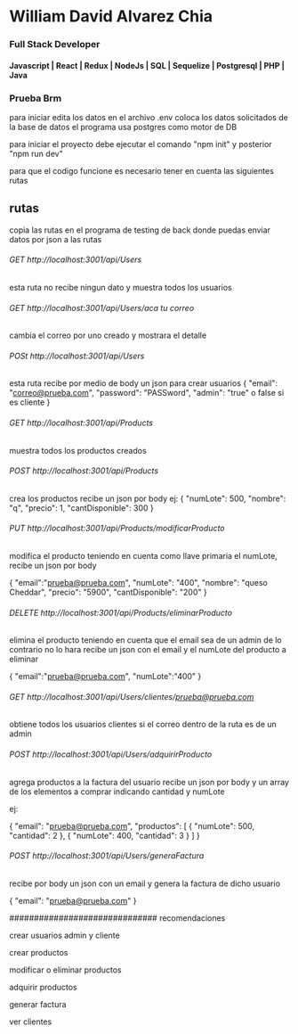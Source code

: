# William David Alvarez Chia
### Full Stack Developer
#### Javascript | React | Redux | NodeJs | SQL | Sequelize | Postgresql | PHP | Java
### Prueba Brm 
para iniciar edita los datos en el archivo .env 
coloca los datos solicitados de la base de datos
el programa usa postgres como motor de DB

para iniciar el proyecto debe ejecutar el comando "npm init" y posterior "npm run dev"

para que el codigo funcione es necesario tener en cuenta las siguientes rutas 


## rutas
 copia las rutas en el programa de testing de back donde puedas enviar datos por json a las rutas
###### GET http://localhost:3001/api/Users 
esta ruta no recibe ningun dato y muestra todos los usuarios

###### GET http://localhost:3001/api/Users/aca tu correo

cambia el correo por uno creado y mostrara el detalle

###### POSt http://localhost:3001/api/Users
esta ruta recibe por medio de body un json para crear usuarios
{
    "email": "correo@prueba.com",
    "password": "PASSword",
    "admin": "true" o false si es cliente
}

###### GET http://localhost:3001/api/Products
muestra todos los productos creados


######  POST http://localhost:3001/api/Products
 crea los productos recibe un json por body ej:
 {
    "numLote": 500,
    "nombre": "q",
    "precio": 1,
    "cantDisponible": 300
}
###### PUT http://localhost:3001/api/Products/modificarProducto

modifica el producto teniendo en cuenta como llave primaria el numLote, recibe un json por body 

{
    "email":"prueba@prueba.com",
    "numLote": "400",
    "nombre": "queso Cheddar",
    "precio": "5900",
    "cantDisponible": "200"
}
###### DELETE http://localhost:3001/api/Products/eliminarProducto

elimina el producto teniendo en cuenta que el email sea de un admin de lo contrario no lo hara recibe un json con el email y el numLote del producto a eliminar

{
    "email":"prueba@prueba.com",
    "numLote":"400"
}

######  GET http://localhost:3001/api/Users/clientes/prueba@prueba.com

obtiene todos los usuarios clientes si el correo dentro de la ruta es de un admin


###### POST http://localhost:3001/api/Users/adquirirProducto

agrega productos a la factura del usuario recibe un json por body y un array de los elementos a comprar indicando cantidad y numLote

ej:

{
    "email": "prueba@prueba.com",
    "productos": [
        {
            "numLote": 500,
            "cantidad": 2
        },
        {
            "numLote": 400,
            "cantidad": 3
        }
    ]
}

###### POST http://localhost:3001/api/Users/generaFactura

recibe por body un json con un email y genera la factura de dicho usuario

{
    "email": "prueba@prueba.com"
}


############################## recomendaciones

crear usuarios admin y cliente 

crear productos

modificar o eliminar productos 

adquirir productos 

generar factura 

ver clientes
